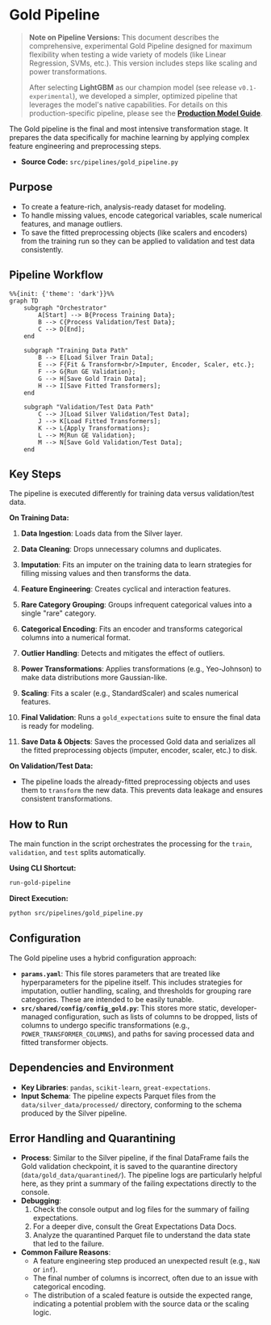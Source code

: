 # Gold Pipeline

> **Note on Pipeline Versions:** This document describes the comprehensive, experimental Gold Pipeline designed for maximum flexibility when testing a wide variety of models (like Linear Regression, SVMs, etc.). This version includes steps like scaling and power transformations.
>
> After selecting **LightGBM** as our champion model (see release `v0.1-experimental`), we developed a simpler, optimized pipeline that leverages the model's native capabilities. For details on this production-specific pipeline, please see the **[Production Model Guide](../LGBM_summary/LGBMR_production_model_details.md)**.

The Gold pipeline is the final and most intensive transformation stage. It prepares the data specifically for machine learning by applying complex feature engineering and preprocessing steps.

-   **Source Code:** `src/pipelines/gold_pipeline.py`

## Purpose

-   To create a feature-rich, analysis-ready dataset for modeling.
-   To handle missing values, encode categorical variables, scale numerical features, and manage outliers.
-   To save the fitted preprocessing objects (like scalers and encoders) from the training run so they can be applied to validation and test data consistently.

## Pipeline Workflow

```mermaid
%%{init: {'theme': 'dark'}}%%
graph TD
    subgraph "Orchestrator"
        A[Start] --> B{Process Training Data};
        B --> C{Process Validation/Test Data};
        C --> D[End];
    end

    subgraph "Training Data Path"
        B --> E[Load Silver Train Data];
        E --> F{Fit & Transform<br/>Imputer, Encoder, Scaler, etc.};
        F --> G{Run GE Validation};
        G --> H[Save Gold Train Data];
        H --> I[Save Fitted Transformers];
    end

    subgraph "Validation/Test Data Path"
        C --> J[Load Silver Validation/Test Data];
        J --> K[Load Fitted Transformers];
        K --> L{Apply Transformations};
        L --> M{Run GE Validation};
        M --> N[Save Gold Validation/Test Data];
    end
```

## Key Steps

The pipeline is executed differently for training data versus validation/test data.

**On Training Data:**
1.  **Data Ingestion**: Loads data from the Silver layer.

2.  **Data Cleaning**: Drops unnecessary columns and duplicates.

3.  **Imputation**: Fits an imputer on the training data to learn strategies for filling missing values and then transforms the data.

4.  **Feature Engineering**: Creates cyclical and interaction features.

5.  **Rare Category Grouping**: Groups infrequent categorical values into a single "rare" category.

6.  **Categorical Encoding**: Fits an encoder and transforms categorical columns into a numerical format.

7.  **Outlier Handling**: Detects and mitigates the effect of outliers.

8.  **Power Transformations**: Applies transformations (e.g., Yeo-Johnson) to make data distributions more Gaussian-like.

9.  **Scaling**: Fits a scaler (e.g., StandardScaler) and scales numerical features.

10. **Final Validation**: Runs a `gold_expectations` suite to ensure the final data is ready for modeling.

11. **Save Data & Objects**: Saves the processed Gold data and serializes all the fitted preprocessing objects (imputer, encoder, scaler, etc.) to disk.

**On Validation/Test Data:**
- The pipeline loads the already-fitted preprocessing objects and uses them to `transform` the new data. This prevents data leakage and ensures consistent transformations.

## How to Run

The main function in the script orchestrates the processing for the `train`, `validation`, and `test` splits automatically.

**Using CLI Shortcut:**

```bash
run-gold-pipeline
```

**Direct Execution:**

```bash
python src/pipelines/gold_pipeline.py
```

## Configuration

The Gold pipeline uses a hybrid configuration approach:

-   **`params.yaml`**: This file stores parameters that are treated like hyperparameters for the pipeline itself. This includes strategies for imputation, outlier handling, scaling, and thresholds for grouping rare categories. These are intended to be easily tunable.
-   **`src/shared/config/config_gold.py`**: This stores more static, developer-managed configuration, such as lists of columns to be dropped, lists of columns to undergo specific transformations (e.g., `POWER_TRANSFORMER_COLUMNS`), and paths for saving processed data and fitted transformer objects.

## Dependencies and Environment

-   **Key Libraries**: `pandas`, `scikit-learn`, `great-expectations`.
-   **Input Schema**: The pipeline expects Parquet files from the `data/silver_data/processed/` directory, conforming to the schema produced by the Silver pipeline.

## Error Handling and Quarantining

-   **Process**: Similar to the Silver pipeline, if the final DataFrame fails the Gold validation checkpoint, it is saved to the quarantine directory (`data/gold_data/quarantined/`). The pipeline logs are particularly helpful here, as they print a summary of the failing expectations directly to the console.
-   **Debugging**:
    1.  Check the console output and log files for the summary of failing expectations.
    2.  For a deeper dive, consult the Great Expectations Data Docs.
    3.  Analyze the quarantined Parquet file to understand the data state that led to the failure.
-   **Common Failure Reasons**:
    -   A feature engineering step produced an unexpected result (e.g., `NaN` or `inf`).
    -   The final number of columns is incorrect, often due to an issue with categorical encoding.
    -   The distribution of a scaled feature is outside the expected range, indicating a potential problem with the source data or the scaling logic.
